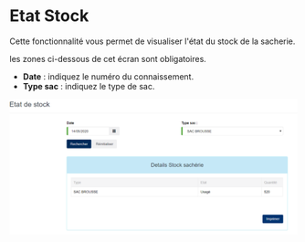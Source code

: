# Etat Stock

Cette fonctionnalité vous permet de visualiser l'état du stock de la sacherie.

les zones ci-dessous de cet écran sont obligatoires.

* **Date** : indiquez le numéro du connaissement.
* **Type sac** : indiquez le type de sac.

![](../../.gitbook/assets/editEtatStock.PNG)
